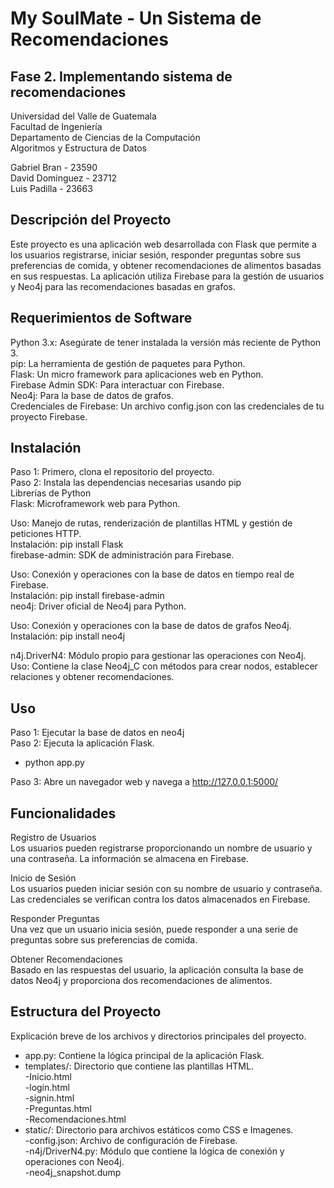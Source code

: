 # My SoulMate - Un Sistema de Recomendaciones  
## Fase 2. Implementando sistema de recomendaciones  

Universidad del Valle de Guatemala  
Facultad de Ingeniería  
Departamento de Ciencias de la Computación  
Algoritmos y Estructura de Datos  

Gabriel Bran - 23590  
David Dominguez - 23712  
Luis Padilla - 23663  

## Descripción del Proyecto
Este proyecto es una aplicación web desarrollada con Flask que permite a los usuarios registrarse, iniciar sesión, responder preguntas sobre sus preferencias de comida, y obtener recomendaciones de alimentos basadas en sus respuestas. La aplicación utiliza Firebase para la gestión de usuarios y Neo4j para las recomendaciones basadas en grafos.

## Requerimientos de Software
Python 3.x: Asegúrate de tener instalada la versión más reciente de Python 3.  
pip: La herramienta de gestión de paquetes para Python.  
Flask: Un micro framework para aplicaciones web en Python.  
Firebase Admin SDK: Para interactuar con Firebase.  
Neo4j: Para la base de datos de grafos.  
Credenciales de Firebase: Un archivo config.json con las credenciales de tu proyecto Firebase.  

## Instalación
Paso 1: Primero, clona el repositorio del proyecto.  
Paso 2: Instala las dependencias necesarias usando pip  
Librerías de Python  
Flask: Microframework web para Python.  

Uso: Manejo de rutas, renderización de plantillas HTML y gestión de peticiones HTTP.  
Instalación: pip install Flask  
firebase-admin: SDK de administración para Firebase.  

Uso: Conexión y operaciones con la base de datos en tiempo real de Firebase.  
Instalación: pip install firebase-admin  
neo4j: Driver oficial de Neo4j para Python.  

Uso: Conexión y operaciones con la base de datos de grafos Neo4j.  
Instalación: pip install neo4j  

n4j.DriverN4: Módulo propio para gestionar las operaciones con Neo4j.  
Uso: Contiene la clase Neo4j_C con métodos para crear nodos, establecer relaciones y obtener recomendaciones.  

## Uso
Paso 1: Ejecutar la base de datos en neo4j  
Paso 2: Ejecuta la aplicación Flask.
- python app.py  

Paso 3: Abre un navegador web y navega a http://127.0.0.1:5000/

## Funcionalidades
Registro de Usuarios  
Los usuarios pueden registrarse proporcionando un nombre de usuario y una contraseña. La información se almacena en Firebase.  

Inicio de Sesión  
Los usuarios pueden iniciar sesión con su nombre de usuario y contraseña. Las credenciales se verifican contra los datos almacenados en Firebase.  

Responder Preguntas  
Una vez que un usuario inicia sesión, puede responder a una serie de preguntas sobre sus preferencias de comida.  

Obtener Recomendaciones  
Basado en las respuestas del usuario, la aplicación consulta la base de datos Neo4j y proporciona dos recomendaciones de alimentos.  

## Estructura del Proyecto
Explicación breve de los archivos y directorios principales del proyecto.  

- app.py: Contiene la lógica principal de la aplicación Flask.  
- templates/: Directorio que contiene las plantillas HTML.  
 -Inicio.html  
 -login.html  
 -signin.html  
 -Preguntas.html  
 -Recomendaciones.html  
- static/: Directorio para archivos estáticos como CSS e Imagenes.  
-config.json: Archivo de configuración de Firebase.  
-n4j/DriverN4.py: Módulo que contiene la lógica de conexión y operaciones con Neo4j.  
-neo4j_snapshot.dump


